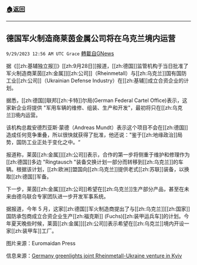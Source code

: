 ###  [:house:返回](README.md)
---


## 德国军火制造商莱茵金属公司将在乌克兰境内运营
`9/29/2023 12:56 AM UTC Grace` [轉載自GNews](https://gnews.org/articles/1754447)

据《[[zh:基辅独立报]]》[[zh:9月28日]]报道，[[zh:德国]]监管机构于当日批准了军火制造商莱茵[[zh:金属]][[zh:公司]]（Rheinmetall）与[[zh:乌克兰]]国有国防工业[[zh:公司]]（Ukrainian Defense Industry）在[[zh:基辅]]成立合资企业的计划。

据悉，[[zh:德国]]联邦[[zh:卡特]]尔局(German Federal Cartel Office)表示，这家新企业将提供 "军用车辆的维修、组装、生产和开发"，最初将只在[[zh:乌克兰]]境内运营。

该机构总裁安德烈亚斯·蒙德（Andreas Mundt）表示这个项目不会在[[zh:德国]]造成任何竞争重叠，所以很快就获得了批准，他还说："鉴于[[zh:地缘政治]]局势，国防工业正处于变化之中。“

报道称，莱茵[[zh:金属]][[zh:公司]]表示，合作的第一步将侧重于维护和修理作为[[zh:德国]]多边 "Ringtausch "装备交换计划一部分而转移到[[zh:乌克兰]]的车辆。根据该计划，[[zh:欧洲]]盟国向[[zh:乌克兰]]提供老式[[zh:苏联]]装备，以换取[[zh:德国]]军备。

下一步，莱茵[[zh:金属]][[zh:公司]]希望在[[zh:乌克兰]]生产部分产品，甚至在未来由德乌联合专家团队进一步开发军事系统。

据报道，今年 5 月，这家[[zh:德国]]军火制造商提出了与[[zh:乌克兰]][[zh:国家]]国防承包商成立合资企业生产[[zh:福克斯]] (Fuchs)[[zh:装甲运兵车]]的计划。今年夏天晚些时候，莱茵[[zh:金属]][[zh:公司]]表示希望在[[zh:乌克兰]]境内开设一家[[zh:装甲车]]工厂。[](https://kyivindependent.com/rheinmetall-confirms/)

图片来源：Euromaidan Press

信息来源：[Germany greenlights joint Rheinmetall-Ukraine venture in Kyiv](https://kyivindependent.com/germany-greenlights-joint-rheinmetall-ukraine-arms-factory-in-kyiv/)

